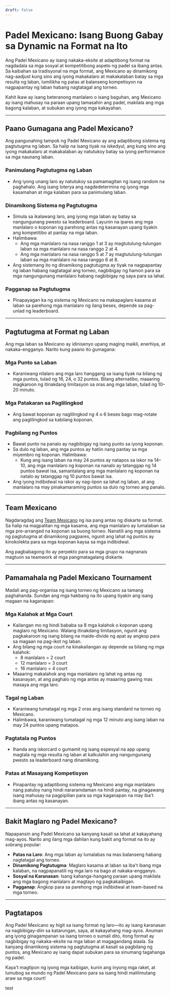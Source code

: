 ```yaml
---
draft: false
---
```


# Padel Mexicano: Isang Buong Gabay sa Dynamic na Format na Ito

Ang Padel Mexicano ay isang nakaka-eksite at adaptibong format na nagdadala sa mga sosyal at kompetitibong aspeto ng padel sa ibang antas. Sa kaibahan sa tradisyonal na mga format, ang Mexicano ay dinamikong nag-aadjust kung sino ang iyong makakalaro at makakalaban batay sa mga resulta ng laban, lumilikha ng patas at balanseng kompetisyon na nagpapantay ng laban habang nagtatagal ang torneo.

Kahit ikaw ay isang beteranong manlalaro o isang baguhan, ang Mexicano ay isang mahusay na paraan upang tamasahin ang padel, makilala ang mga bagong kalaban, at subukan ang iyong mga kakayahan.

---

## **Paano Gumagana ang Padel Mexicano?**

Ang pangunahing tampok ng Padel Mexicano ay ang adaptibong sistema ng pagtutugma ng laban. Sa halip na isang tiyak na iskedyul, ang kung sino ang iyong makakalaro at makakalaban ay natutukoy batay sa iyong performance sa mga naunang laban.

### **Panimulang Pagtutugma ng Laban**
- Ang iyong unang laro ay natutukoy sa pamamagitan ng isang random na paghahalo. Ang isang loterya ang nagdedetermina ng iyong mga kasamahan at mga kalaban para sa panimulang laban.

### **Dinamikong Sistema ng Pagtutugma**
- Simula sa ikalawang laro, ang iyong mga laban ay batay sa nangungunang pwesto sa leaderboard. Layunin na ipares ang mga manlalaro o koponan ng parehong antas ng kasanayan upang tiyakin ang kompetitibo at pantay na mga laban.
- Halimbawa:
  - Ang mga manlalaro na nasa ranggo 1 at 3 ay magtutulung-tulungan laban sa mga manlalaro na nasa ranggo 2 at 4.
  - Ang mga manlalaro na nasa ranggo 5 at 7 ay magtutulung-tulungan laban sa mga manlalaro na nasa ranggo 6 at 8.
- Ang sistemang ito ng dinamikong pagtutugma ay tiyak na nagpapantay ng laban habang nagtatagal ang torneo, nagbibigay ng hamon para sa mga nangungunang manlalaro habang nagbibigay ng saya para sa lahat.

### **Pagganap sa Pagtutugma**
- Pinapayagan ka ng sistema ng Mexicano na makapaglaro kasama at laban sa parehong mga manlalaro ng ilang beses, depende sa pag-unlad ng leaderboard.

---

## **Pagtutugma at Format ng Laban**

Ang mga laban sa Mexicano ay idinisenyo upang maging maikli, enerhiya, at nakaka-engganyo. Narito kung paano ito gumagana:

### **Mga Punto sa Laban**
- Karaniwang nilalaro ang mga laro hanggang sa isang tiyak na bilang ng mga puntos, tulad ng 16, 24, o 32 puntos. Bilang alternatibo, maaaring magkaroon ng itinakdang limitasyon sa oras ang mga laban, tulad ng 10–20 minuto.

### **Mga Patakaran sa Paglilingkod**
- Ang bawat koponan ay naglilingkod ng 4 o 6 beses bago mag-rotate ang paglilingkod sa kabilang koponan.

### **Pagbilang ng Puntos**
- Bawat punto na panalo ay nagbibigay ng isang punto sa iyong koponan.
- Sa dulo ng laban, ang mga puntos ay hatiin nang pantay sa mga miyembro ng koponan. Halimbawa:
  - Kung ang isang laban na may 24 puntos ay natapos sa iskor na 14–10, ang mga manlalaro ng koponan na nanalo ay tatanggap ng 14 puntos bawat isa, samantalang ang mga manlalaro ng koponan na natalo ay tatanggap ng 10 puntos bawat isa.
- Ang iyong indibidwal na iskor ay nag-iipon sa lahat ng laban, at ang manlalaro na may pinakamaraming puntos sa dulo ng torneo ang panalo.

---

## **Team Mexicano**

Nagdaragdag ang [Team Mexicano](/tl/team-mexicano) ng isa pang antas ng diskarte sa format. Sa halip na magpalitan ng mga kasama, ang mga manlalaro ay lumalaban sa mga pre-arranged na koponan sa buong torneo. Nanatili ang mga sistema ng pagtutugma at dinamikong pagpares, ngunit ang lahat ng puntos ay kinokolekta para sa mga koponan kaysa sa mga indibidwal.

Ang pagbabagong ito ay perpekto para sa mga grupo na nagnanais magtuon sa teamwork at mga pangmatagalang diskarte.

---

## **Pamamahala ng Padel Mexicano Tournament**

Madali ang pag-organisa ng isang torneo ng Mexicano sa tamang paghahanda. Sundan ang mga hakbang na ito upang tiyakin ang isang magaan na kaganapan:

### **Mga Kalahok at Mga Court**
- Kailangan mo ng hindi bababa sa 8 mga kalahok o koponan upang maglaro ng Mexicano. Walang itinakdang limitasyon, ngunit ang pagkakaroon ng isang bilang na maide-divide ng apat ay angkop para sa magaan na pag-ikot ng laban.
- Ang bilang ng mga court na kinakailangan ay depende sa bilang ng mga kalahok:
  - 8 manlalaro = 2 court
  - 12 manlalaro = 3 court
  - 16 manlalaro = 4 court
- Maaaring makalahok ang mga manlalaro ng lahat ng antas ng kasanayan, at ang paghalo ng mga antas ay maaaring gawing mas masaya ang mga laro.

### **Tagal ng Laban**
- Karaniwang tumatagal ng mga 2 oras ang isang standard na torneo ng Mexicano.
- Halimbawa, karaniwang tumatagal ng mga 12 minuto ang isang laban na may 24 puntos upang matapos.

### **Pagtatala ng Puntos**
- Ihanda ang iskorcard o gumamit ng isang espesyal na app upang magtala ng mga resulta ng laban at kalkulahin ang nangungunang pwesto sa leaderboard nang dinamikong.

### **Patas at Masayang Kompetisyon**
- Pinapantay ng adaptibong sistema ng Mexicano ang mga manlalaro nang patuloy nang hindi nararamdaman na hindi pantay, na ginagawang isang mahusay na pagpipilian para sa mga kaganapan na may iba't ibang antas ng kasanayan.

---

## **Bakit Maglaro ng Padel Mexicano?**

Napapansin ang Padel Mexicano sa kanyang kasali sa lahat at kakayahang mag-ayos. Narito ang ilang mga dahilan kung bakit ang format na ito ay sobrang popular:
- **Patas na Laro**: Ang mga laban ay lumalabas na mas balanseng habang nagtatagal ang torneo.
- **Dinamikong Pagtutugma**: Maglaro kasama at laban sa iba't ibang mga kalaban, na nagpapanatili ng mga laro na bago at nakaka-engganyo.
- **Sosyal na Karanasan**: Isang kahanga-hangang paraan upang makilala ang mga bagong manlalaro at magtayo ng pagkakaibigan.
- **Pagganap**: Angkop para sa parehong mga indibidwal at team-based na mga torneo.

---

## **Pagtatapos**

Ang Padel Mexicano ay higit sa isang format ng laro—ito ay isang karanasan na nagbibigay-diin sa katarungan, saya, at kakayahang mag-ayos. Anuman ang iyong ginagampanan sa isang torneo o sumali dito, itong format ay nagbibigay ng nakaka-eksite na mga laban at magagandang alaala. Sa kanyang dinamikong sistema ng pagtutugma at kasali sa pagbilang ng puntos, ang Mexicano ay isang dapat subukan para sa sinumang tagahanga ng padel.

Kaya't magtipon ng iyong mga kaibigan, kunin ang inyong mga raket, at lumubog sa mundo ng Padel Mexicano para sa isang hindi malilimutang araw sa mga court!

test